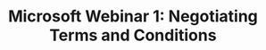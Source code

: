 ---
highlight: "true" 
title: "Microsoft Webinar 1: Negotiating Terms and Conditions"
description: "The first training session on Negotiating Terms and Conditions presented the latest knowledge and best practices on negotiating with Microsoft including licensing agreements, pricing and cost information, and discount approaches. "
url-link: "https://community.max.gov/download/attachments/2204974006/Microsoft%20Training%201%20Negotiating%20Terms%20and%20Conditions_20210914.pptx?api=v2"
type: "HTML"
gov-only: "true"
is-external: "false"
publication-date: "Janaury 2022"
reading-time: "60"
resource-type: "Guidance"
filter: "acquisition-best-practices"
audience: "contracts-acquisitions"
branded-offerings: "oem-acquisition-initiatives"
---